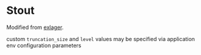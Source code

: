 Stout
=====

Modified from [exlager](https://github.com/khia/exlager).

custom `truncation_size` and `level` values may be specified via application env configuration parameters
